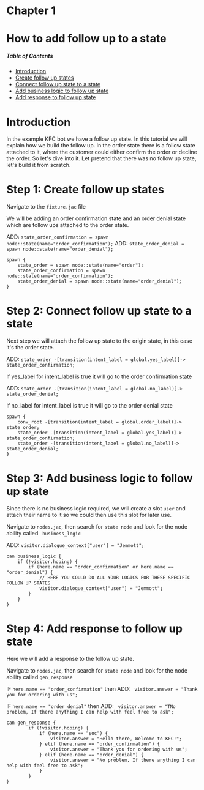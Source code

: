# Chapter 1

# How to add follow up to a state

##### Table of Contents  
- [ Introduction ](#introduction)
- [Create follow up states](#step-1-create-follow-up-states)
- [Connect follow up state to a state](#step-2-connect-follow-up-state-to-a-state)
- [Add business logic to follow up state](#step-3-add-business-logicc-to-follow-up-state)
- [Add response to follow up state](#step-4-add-response-to-follow-up-state)

# Introduction
In the example KFC bot we have a follow up state. In this tutorial we will explain how we build the follow up. In the order state there is a follow state attached to it, where the customer could either confirm the order or decline the order. So let's dive into it. Let pretend that there was no follow up state, let's build it from scratch.

# Step 1: Create follow up states
Navigate to the ``` fixture.jac ``` file

We will be adding an order confirmation state and an order denial state which are follow ups attached to the order state.

ADD: ``` state_order_confirmation = spawn node::state(name="order_confirmation"); ```
ADD: ``` state_order_denial = spawn node::state(name="order_denial"); ```

``` 
spawn { 
    state_order = spawn node::state(name="order");
    state_order_confirmation = spawn node::state(name="order_confirmation");
    state_order_denial = spawn node::state(name="order_denial");
}
```
# Step 2: Connect follow up state to a state
Next step we will attach the follow up state to the origin state, in this case it's the order state.

ADD: ``` state_order -[transition(intent_label = global.yes_label)]-> state_order_confirmation; ```

If yes_label for intent_label is true it will go to the order confirmation state

ADD: ``` state_order -[transition(intent_label = global.no_label)]-> state_order_denial; ```

If no_label for intent_label is true it will go to the order denial state

``` 
spawn { 
    conv_root -[transition(intent_label = global.order_label)]-> state_order;
    state_order -[transition(intent_label = global.yes_label)]-> state_order_confirmation;
    state_order -[transition(intent_label = global.no_label)]-> state_order_denial;
}
```

# Step 3: Add business logic to follow up state
Since there is no business logic required, we will create a slot ``` user ``` and attach their name to it so we could then use this slot for later use.

Navigate to ``` nodes.jac ```, then search for ``` state node ``` and look for the node ability called ``` business_logic```

ADD: ``` visitor.dialogue_context["user"] = "Jemmott"; ```

``` 
can business_logic {
    if (!visitor.hoping) { 
        if (here.name == "order_confirmation" or here.name == "order_denial") {
            // HERE YOU COULD DO ALL YOUR LOGICS FOR THESE SPECIFIC FOLLOW UP STATES
            visitor.dialogue_context["user"] = "Jemmott";
        }
    }
}
```
# Step 4: Add response to follow up state
Here we will add a response to the follow up state.

Navigate to ``` nodes.jac ```, then search for ``` state node ``` and look for the node ability called ``` gen_response ```

IF ``` here.name == "order_confirmation" ``` then ADD: ```  visitor.answer = "Thank you for ordering with us"; ```

IF ``` here.name == "order_denial" ``` then ADD: ```  visitor.answer = "TNo problem, If there anything I can help with feel free to ask"; ```

``` 
can gen_response {
        if (!visitor.hoping) {
            if (here.name == "soc") {
                visitor.answer = "Hello there, Welcome to KFC!";
            } elif (here.name == "order_confirmation") {
                visitor.answer = "Thank you for ordering with us";
            } elif (here.name == "order_denial") {
                visitor.answer = "No problem, If there anything I can help with feel free to ask";
            }
        }
}
```
